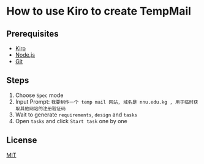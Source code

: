 # How to use Kiro to create TempMail

## Prerequisites

- [Kiro](https://kiro.dev)
- [Node.js](https://nodejs.org/en/download)
- [Git](https://git-scm.com/downloads)

## Steps

1. Choose `Spec` mode
2. Input Prompt: `我要制作一个 temp mail 网站, 域名是 nnu.edu.kg , 用于临时获取其他网站的注册验证码`
3. Wait to generate `requirements`, `design` and `tasks`
4. Open `tasks` and click `Start task` one by one

## License

[MIT](XXXXXXXXXXXXXXXXXXXXXXXXXXXXXXXXXXXXXXXX)
